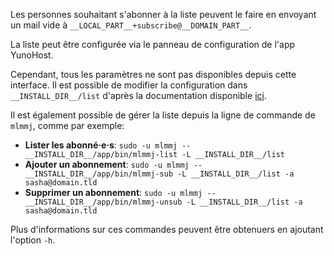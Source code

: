Les personnes souhaitant s'abonner à la liste peuvent le faire en envoyant un mail vide à `__LOCAL_PART__+subscribe@__DOMAIN_PART__`.

La liste peut être configurée via le panneau de configuration de l'app YunoHost. 

Cependant, tous les paramètres ne sont pas disponibles depuis cette interface. Il est possible de modifier la configuration dans `__INSTALL_DIR__/list` d'après la documentation disponible [ici](https://mlmmj.org/TUNABLES.html).

Il est également possible de gérer la liste depuis la ligne de commande de `mlmmj`, comme par exemple:

- **Lister les abonné·e·s**: `sudo -u mlmmj -- __INSTALL_DIR__/app/bin/mlmmj-list -L __INSTALL_DIR__/list`
- **Ajouter un abonnement**: `sudo -u mlmmj -- __INSTALL_DIR__/app/bin/mlmmj-sub -L __INSTALL_DIR__/list -a sasha@domain.tld`
- **Supprimer un abonnement**: `sudo -u mlmmj -- __INSTALL_DIR__/app/bin/mlmmj-unsub -L __INSTALL_DIR__/list -a sasha@domain.tld`

Plus d'informations sur ces commandes peuvent être obtenuers en ajoutant l'option `-h`.

